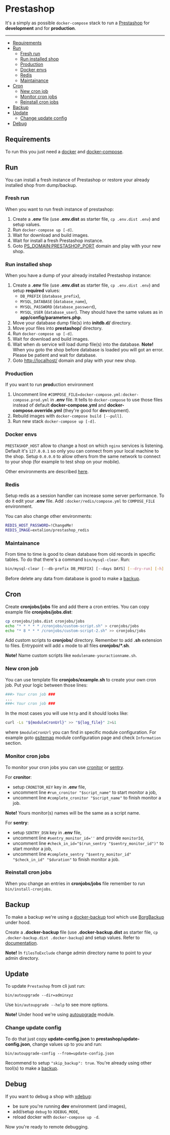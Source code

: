 # Prestashop

It's a simply as possible `docker-compose` stack to run a
[Prestashop](https://www.prestashop.com/en) for **development** and for
**production**.

---

- [Requirements](#requirements)
- [Run](#run)
	- [Fresh run](#fresh-run)
	- [Run installed shop](#run-installed-shop)
	- [Production](#production)
	- [Docker envs](#docker-envs)
	- [Redis](#redis)
	- [Maintainance](#maintainance)
- [Cron](#cron)
	- [New cron job](#new-cron-job)
	- [Monitor cron jobs](#monitor-cron-jobs)
	- [Reinstall cron jobs](#reinstall-cron-jobs)
- [Backup](#backup)
- [Update](#update)
	- [Change update config](#change-update-config)
- [Debug](#debug)

## Requirements

To run this you just need a [docker](https://www.docker.com/get-started/) and
[docker-compose](https://github.com/docker/compose#quick-start).

## Run

You can install a fresh instance of Prestashop or restore your already installed
shop from dump/backup.

### Fresh run

When you want to run fresh instance of prestashop:

1. Create a **.env** file (use **.env.dist** as starter file,
`cp .env.dist .env`) and setup values.
2. Run `docker-compose up [-d]`.
3. Wait for download and build images.
4. Wait for install a fresh Prestashop instance.
5. Goto [PS_DOMAIN:PRESTASHOP_PORT](http://localhost/) domain and play with your
new shop.

### Run installed shop

When you have a dump of your already installed Prestashop instance:

1. Create a **.env** file (use **.env.dist** as starter file,
`cp .env.dist .env`) and setup **required** values:
	- `DB_PREFIX` (`database_prefix`),
	- `MYSQL_DATABASE` (`database_name`),
	- `MYSQL_PASSWORD` (`database_password`),
	- `MYSQL_USER` (`database_user`).
They should have the same values as in **app/config/parameters.php**.
2. Move your database dump file(s) into **initdb.d/** directory.
3. Move your files into **prestashop/** directory.
4. Run `docker-compose up [-d]`.
5. Wait for download and build images.
6. Wait when `db` service will load dump file(s) into the database.
**Note!** When you goto the shop before database is loaded you will got an
error. Please be patient and wait for database.
7. Goto [http://localhost/](http://localhost/) domain and play with your new
shop.

### Production

If you want to run **prod**uction environment

1. Uncomment line `#COMPOSE_FILE=docker-compose.yml:docker-compose.prod.yml` in
**.env** file. It tells to `docker-compose` to use those files instead of
default **docker-compose.yml** and  **docker-compose.override.yml** (they're
good for **dev**elopment).
2. Rebuild images with `docker-compose build [--pull]`.
3. Run new stack `docker-compose up [-d]`.

### Docker envs

`PRESTASHOP_HOST` allow to change a host on which `nginx` services is
listening. Default it's `127.0.0.1` so only you can connect from your local
machine to the shop. Setup `0.0.0.0` to allow others from the same network to
connect to your shop (for example to test shop on your mobile).

Other environments are described
[here](https://hub.docker.com/r/prestashop/prestashop).

### Redis

Setup redis as a session handler can increase some server performance. To do it
edit your **.env** file. Add `:docker/redis/compose.yml` to `COMPOSE_FILE`
environment.

You can also change other environments:

```bash
REDIS_HOST_PASSWORD=!ChangeMe!
REDIS_IMAGE=extalion/prestashop_redis
```

### Maintainance

From time to time is good to clean database from old records in specific tables.
To do that there's a command `bin/mysql-clear`. Run:

```bash
bin/mysql-clear [--db-prefix DB_PREFIX] [--days DAYS] [--dry-run] [-h] [--clean-*]
```

Before delete any data from database is good to make a [backup](#backup).

## Cron

Create **cronjobs/jobs** file and add there a cron entries. You can copy example
file **cronjobs/jobs.dist**:

```bash
cp cronjobs/jobs.dist cronjobs/jobs
echo "* * * * * /cronjobs/custom-script.sh" > cronjobs/jobs
echo "* 8 * * * /cronjobs/custom-script-2.sh" >> cronjobs/jobs
```

Add custom scripts to **cronjobs/** directory. Remember to add **.sh** extension
to files. Entrypoint will add `x` mode to all files **cronjobs/\*.sh**.

**Note!** Name custom scripts like `modulename-youractionname.sh`.

### New cron job

You can use template file **cronjobs/example.sh** to create your own cron job.
Put your logic between those lines:

```bash
###> Your cron job ###
...
###< Your cron job ###
```

In the most cases you will use `http` and it should looks like:

```bash
curl -Ls "${moduleCronUrl}" >> "${log_file}" 2>&1
```

where `$moduleCronUrl` you can find in specific module configuration. For
example goto
[gsitemap](http://localhost/adminxyz/index.php?controller=AdminModules&configure=gsitemap)
module configuration page and check `Information` section.

### Monitor cron jobs

To monitor your cron jobs you can use [cronitor](https://cronitor.io) or
[sentry](https://docs.sentry.io/product/crons/).

For **cronitor**:

- setup `CRONITOR_KEY` key in **.env** file,
- uncomment line `#run_cronitor "$script_name"` to start monitor a job,
- uncomment line `#complete_cronitor "$script_name"` to finish monitor a job.

**Note!** Yours monitor(s) names will be the same as a script name.

For **sentry**:

- setup `SENTRY_DSN` key in **.env** file,
- uncomment line `#sentry_monitor_id=''` and provide `monitorId`,
- uncomment line `#check_in_id="$(run_sentry "$sentry_monitor_id")"` to start
monitor a job,
- uncomment line
`#complete_sentry "$sentry_monitor_id" "$check_in_id" "$duration"` to finish
monitor a job.

### Reinstall cron jobs

When you change an entries in **cronjobs/jobs** file remember to run
`bin/install-cronjobs`.

## Backup

To make a backup we're using a
[docker-backup](https://github.com/eXtalionLab/docker-backup) tool which use
[BorgBackup](https://www.borgbackup.org/) under hood.

Create a **.docker-backup** file (use **.docker-backup.dist** as starter file,
`cp .docker-backup.dist .docker-backup`) and setup values. Refer to
[documentation](https://github.com/eXtalionLab/docker-backup#docker-backup).

**Note!** In `filesToExclude` change admin directory name to point to your admin
directory.

## Update

To update `Prestashop` from cli just run:

```
bin/autoupgrade --dir=adminxyz
```

Use `bin/autoupgrade --help` to see more options.

**Note!** Under hood we're using
[autoupgrade](https://github.com/PrestaShop/autoupgrade) module.

### Change update config

To do that just copy **update-config.json** to
**prestashop/update-config.json**, change values up to you and run:

```
bin/autoupgrade-config --from=update-config.json
```

Recommend to setup `"skip_backup": true`. You're already using other tool(s) to
make a [backup](#backup).

## Debug

If you want to debug a shop with [xdebug](https://xdebug.org/):

- be sure you're running **dev** environment (and images),
- add/setup `debug` to `XDEBUG_MODE`,
- reload docker with `docker-compose up -d`.

Now you're ready to remote debugging.
